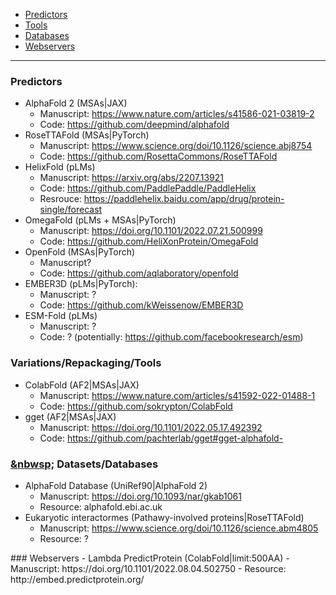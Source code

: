 * [Predictors](#Predictors)
* [Tools](#Tools)
* [Databases](#Databases)
* [Webservers](#Webservers)

----


### [](#Predictors) Predictors
 - AlphaFold 2 (MSAs|JAX)
   - Manuscript: https://www.nature.com/articles/s41586-021-03819-2
   - Code: https://github.com/deepmind/alphafold
 - RoseTTAFold (MSAs|PyTorch)
   - Manuscript: https://www.science.org/doi/10.1126/science.abj8754
   - Code: https://github.com/RosettaCommons/RoseTTAFold
 - HelixFold (pLMs)
   - Manuscript: https://arxiv.org/abs/2207.13921
   - Code: https://github.com/PaddlePaddle/PaddleHelix
   - Resrouce: https://paddlehelix.baidu.com/app/drug/protein-single/forecast
 - OmegaFold (pLMs + MSAs|PyTorch)
   - Manuscript: https://doi.org/10.1101/2022.07.21.500999
   - Code: https://github.com/HeliXonProtein/OmegaFold
 - OpenFold (MSAs|PyTorch)
   - Manuscript?
   - Code: https://github.com/aqlaboratory/openfold
- EMBER3D (pLMs|PyTorch):
  - Manuscript: ?
  - Code: https://github.com/kWeissenow/EMBER3D
 - ESM-Fold (pLMs)
   - Manuscript: ?
   - Code: ? (potentially: https://github.com/facebookresearch/esm)
 
### [](#Tools) Variations/Repackaging/Tools
 - ColabFold (AF2|MSAs|JAX)
   - Manuscript: https://www.nature.com/articles/s41592-022-01488-1
   - Code: https://github.com/sokrypton/ColabFold
 - gget (AF2|MSAs|JAX)
   - Manuscript: https://doi.org/10.1101/2022.05.17.492392
   - Code: https://github.com/pachterlab/gget#gget-alphafold-
 
### [&nbwsp;](#Databases) Datasets/Databases
 - AlphaFold Database (UniRef90|AlphaFold 2)
   - Manuscript: https://doi.org/10.1093/nar/gkab1061
   - Resource: alphafold.ebi.ac.uk
 - Eukaryotic interactormes (Pathawy-involved proteins|RoseTTAFold)
   - Manuscript: https://www.science.org/doi/10.1126/science.abm4805
   - Resource: ?

<a name="Webservers"/>
### Webservers
 - Lambda PredictProtein (ColabFold|limit:500AA)
   - Manuscript: https://doi.org/10.1101/2022.08.04.502750
   - Resource: http://embed.predictprotein.org/
